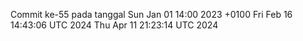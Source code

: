 Commit ke-55 pada tanggal Sun Jan 01 14:00 2023 +0100
Fri Feb 16 14:43:06 UTC 2024
Thu Apr 11 21:23:14 UTC 2024
